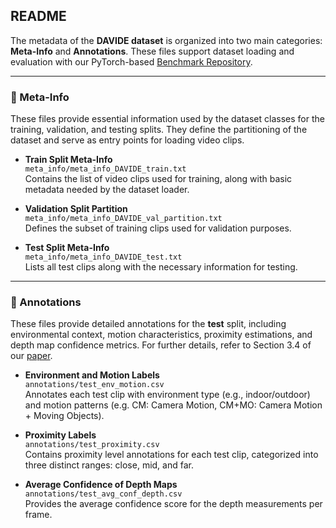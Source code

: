 ## README

The metadata of the **DAVIDE dataset** is organized into two main categories: **Meta-Info** and **Annotations**. These files support dataset loading and evaluation with our PyTorch-based [Benchmark Repository](https://github.com/germanftv/DAVIDE-Benckmark).

---

### 📁 Meta-Info

These files provide essential information used by the dataset classes for the training, validation, and testing splits. They define the partitioning of the dataset and serve as entry points for loading video clips.

- **Train Split Meta-Info**  
  `meta_info/meta_info_DAVIDE_train.txt`  
  Contains the list of video clips used for training, along with basic metadata needed by the dataset loader.

- **Validation Split Partition**  
  `meta_info/meta_info_DAVIDE_val_partition.txt`  
  Defines the subset of training clips used for validation purposes.

- **Test Split Meta-Info**  
  `meta_info/meta_info_DAVIDE_test.txt`  
  Lists all test clips along with the necessary information for testing.

---

### 📝 Annotations

These files provide detailed annotations for the **test** split, including environmental context, motion characteristics, proximity estimations, and depth map confidence metrics. For further details, refer to Section 3.4 of our [paper](https://arxiv.org/abs/2409.01274).

- **Environment and Motion Labels**  
  `annotations/test_env_motion.csv`  
  Annotates each test clip with environment type (e.g., indoor/outdoor) and motion patterns (e.g. CM: Camera Motion, CM+MO: Camera Motion + Moving Objects).

- **Proximity Labels**  
    `annotations/test_proximity.csv`  
    Contains proximity level annotations for each test clip, categorized into three distinct ranges: close, mid, and far.

- **Average Confidence of Depth Maps**  
    `annotations/test_avg_conf_depth.csv`  
    Provides the average confidence score for the depth measurements per frame.
